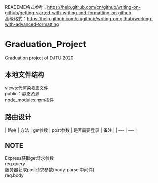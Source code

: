 READEME格式参考：https://help.github.com/cn/github/writing-on-github/getting-started-with-writing-and-formatting-on-github  
高级格式：https://help.github.com/cn/github/writing-on-github/working-with-advanced-formatting  
# Graduation_Project
Graduation project of DJTU 2020

## 本地文件结构
views:代渲染视图文件  
public：静态资源  
node_modules:npm插件  

## 路由设计
| 路由 | 方法 | get参数 | post参数 | 是否需要登录 | 备注 |
| --- | --- |
## NOTE
Express获取get请求参数  
req.query  
服务器获取post请求参数(body-parser中间件)  
req.body  
